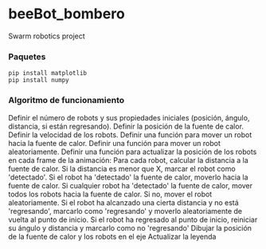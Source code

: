 # beeBot_bombero

Swarm robotics project

### Paquetes

```
pip install matplotlib
pip install numpy
```

### Algoritmo de funcionamiento

Definir el número de robots y sus propiedades iniciales (posición, ángulo, distancia, si están regresando).
Definir la posición de la fuente de calor.
Definir la velocidad de los robots.
Definir una función para mover un robot hacia la fuente de calor.
Definir una función para mover un robot aleatoriamente.
Definir una función para actualizar la posición de los robots en cada frame de la animación:
Para cada robot, calcular la distancia a la fuente de calor.
Si la distancia es menor que X, marcar el robot como 'detectado'.
Si el robot ha 'detectado' la fuente de calor, moverlo hacia la fuente de calor.
Si cualquier robot ha 'detectado' la fuente de calor, mover todos los robots hacia la fuente de calor.
Si no, mover el robot aleatoriamente.
Si el robot ha alcanzado una cierta distancia y no está 'regresando', marcarlo como 'regresando' y moverlo aleatoriamente de vuelta al punto de inicio.
Si el robot ha regresado al punto de inicio, reiniciar su ángulo y distancia y marcarlo como no 'regresando'
Dibujar la posición de la fuente de calor y los robots en el eje
Actualizar la leyenda
